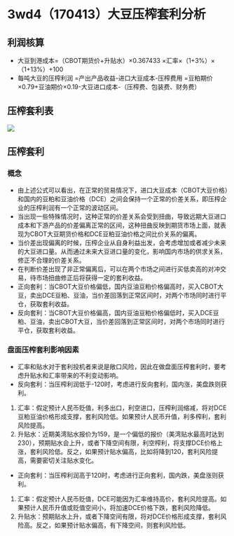 # 3wd4（170413）大豆压榨套利分析
## 利润核算
- 大豆到港成本=（CBOT期货价+升贴水）×0.367433 ×汇率×（1+3%）×（1+13%）+100 
- 每吨大豆的压榨利润
 =产出产品收益-进口大豆成本-压榨费用
 =豆粕期价×0.79+豆油期价×0.19-大豆进口成本-（压榨费、包装费、财务费）
## 压榨套利表
![](http://oo8xbd69m.bkt.clouddn.com/%E6%90%9C%E7%8B%97%E6%88%AA%E5%9B%BE20170413112232.png)
## 压榨套利
### 概念
- 由上述公式可以看出，在正常的贸易情况下，进口大豆成本（CBOT大豆价格）和国内的豆粕和豆油价格（DCE）之间会保持一个正常的价差关系，即压榨企业的压榨利润有一个正常的波动区间。
- 当出现一些特殊情况时，这种正常的价差关系会受到扭曲，导致远期大豆进口成本和下游产品的价差偏离正常的区间，这种扭曲反映到期货市场上面，就表现为CBOT大豆期货价格和DCE豆粕豆油价格之间比价关系的偏离。
- 当价差出现偏离的时候，压榨企业从自身利益出发，会考虑增加或者减少未来的大豆进口量。从而通过未来大豆进口量的变化，影响国内市场的供求关系，修正不合理的价差关系。
- 在判断价差出现了非正常偏离后，可以在两个市场之间进行买低卖高的对冲交易，待市场扭曲修正后将获得一定的套利收益。
- 正向套利：当CBOT大豆价格偏低，国内豆油豆粕价格偏高时，买入CBOT大豆，卖出DCE豆粕、豆油，当价差回落到正常区间时，对两个市场同时进行平仓，获取套利收益。
- 反向套利：当CBOT大豆价格偏高，国内豆油豆粕价格偏低时，买入DCE豆粕、豆油，卖出CBOT大豆，当价差回落到正常区间时，对两个市场同时进行平仓，获取套利收益。

### 盘面压榨套利影响因素
- 汇率和贴水对于套利投机者来说是敞口风险，因此在做盘面压榨套利时，要考虑升贴水和汇率带来的不利变动影响。
- 反向套利：当压榨利润低于-120时，考虑进行反向套利，国内涨，美盘跌则获利。
1. 汇率：假定预计人民币贬值，利多出口，利空进口，压榨利润缩减，将对DCE豆粕豆油价格形成支撑，套利风险低。如果预计人民币升值，利多榨利，套利风险提高。
2. 升贴水：近期美湾贴水报价为159，是一个偏低的报价（美湾贴水最高时达到230），预期贴水会上升，或者下降空间有限，利空榨利，将支撑DCE价格上涨，套利风险低。反之，如果预计贴水偏高，比如将降到120，套利风险提高，需要密切关注贴水变化。
- 正向套利：当压榨利润高于120时，考虑进行正向套利，国内跌，美盘涨则获利。
1. 汇率：假定预计人民币贬值，DCE可能因为汇率维持高价，套利风险提高。如果预计人民币升值或贬值空间小，将加速DCE价格下跌，套利风险降低。
2. 升贴水：预期贴水上升，或者下降空间有限，将对DCE价格形成支撑，套利风险高。反之，如果预计贴水偏高，有下降空间，则套利风险低。
